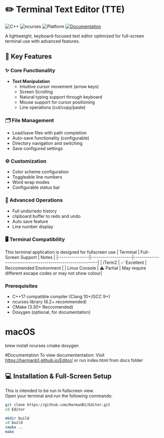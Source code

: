 # ✏️ Terminal Text Editor (TTE)

![C++](https://img.shields.io/badge/C++-17-blue.svg)
![ncurses](https://img.shields.io/badge/ncurses-6.2+-green.svg)
![Platform](https://img.shields.io/badge/Platform-macOS/Linux-lightgrey.svg)
[![Documentation](https://img.shields.io/badge/docs-doxygen-blue.svg)](https://harmanb1.github.io/Editor/)

A lightweight, keyboard-focused text editor optimized for full-screen terminal use with advanced features.

## 🚀 Key Features


### ✨ Core Functionality
- **Text Manipulation**
  - Intuitive cursor movement (arrow keys)
  - Screen Scrolling
  - Natural typing support through keyboard
  - Mouse support for cursor positioning
  - Line operations (cut/copy/paste)
  
### 🗂 File Management
- Load/save files with path completion
- Auto-save functionality (configurable)
- Directory navigation and switching
- Save configured settings

### ⚙️ Customization
- Color scheme configuration
- Toggleable line numbers
- Word wrap modes
- Configurable status bar

### 🔄 Advanced Operations
- Full undo/redo history
- clipboard buffer to redo and undo
- Auto save feature
- Line number display 

### 🖥 Terminal Compatibility
This terminal application is designed for fullscreen use
| Terminal       | Full-Screen Support | Notes                                                      |
|----------------|---------------------|------------------------------------------------------------|
| iTerm2         | ✅ Excellent        |   Reccomended Environment                                  |
| Linux Console  | ⚠️ Partial          |   May require different escape codes or may not show colour|

### Prerequisites
- C++17 compatible compiler (Clang 10+/GCC 9+)
- ncurses library (6.2+ recommended)
- CMake (3.30+ Reccomended)
- Doxygen (optional, for documentation)

# macOS
brew install ncurses cmake doxygen

#Documentation 
To view documententation:
Visit https://harmanb1.github.io/Editor/ or run index.html from docs folder


## 💻 Installation & Full-Screen Setup

This is intended to be run in fullscreen view.  
Open your terminal and run the following commands:

```bash
git clone https://github.com/HarmanB1/Editor.git
cd Editor

mkdir build
cd build
cmake ..
make



 